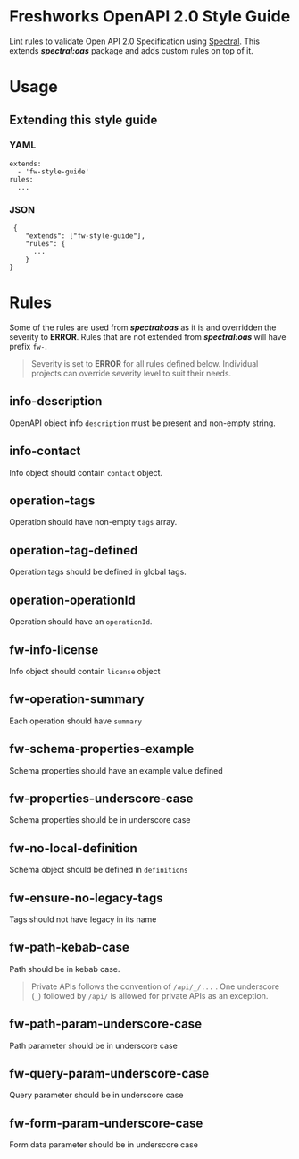 
# Freshworks OpenAPI 2.0 Style Guide

Lint rules to validate Open API 2.0 Specification using [Spectral](https://stoplight.io/open-source/spectral/). This extends ***spectral:oas*** package and adds custom rules on top of it.

# Usage

## Extending this style guide

### YAML

    extends:
	  - 'fw-style-guide'
	rules:
	  ...

### JSON


     {
        "extends": ["fw-style-guide"],
        "rules": {
          ...
        }
    }

# Rules
Some of the rules are used from ***spectral:oas*** as it is and overridden the severity to **ERROR**. Rules that are not extended from ***spectral:oas*** will have prefix `fw-`.

> Severity is set to **ERROR** for all rules defined below. Individual  
> projects can override severity level to suit their needs.

## info-description

OpenAPI object info `description` must be present and non-empty string.

## info-contact

Info object should contain `contact` object.

## operation-tags

Operation should have non-empty `tags` array.

## operation-tag-defined

Operation tags should be defined in global tags.

## operation-operationId

Operation should have an `operationId`.

## fw-info-license

Info object should contain `license` object

## fw-operation-summary

Each operation should have `summary`

## fw-schema-properties-example

Schema properties should have an example value defined

## fw-properties-underscore-case

Schema properties should be in underscore case

## fw-no-local-definition

Schema object should be defined in `definitions`

## fw-ensure-no-legacy-tags

Tags should not have legacy in its name

## fw-path-kebab-case

Path should be in kebab case.

> Private APIs follows the convention of `/api/_/...` . One underscore (`_`) followed by `/api/` is allowed for private APIs as an exception.

## fw-path-param-underscore-case

Path parameter should be in underscore case

## fw-query-param-underscore-case

Query parameter should be in underscore case

## fw-form-param-underscore-case

Form data parameter should be in underscore case